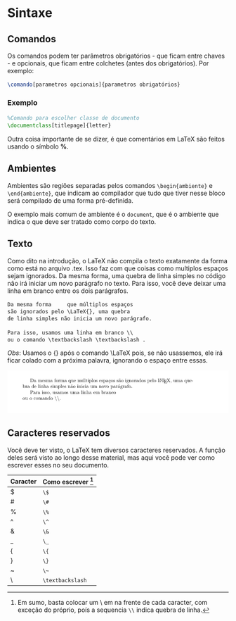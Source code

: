 # Sintaxe

## Comandos
Os comandos podem ter parâmetros obrigatórios - que ficam entre chaves - e opcionais, que ficam entre colchetes (antes dos obrigatórios). Por exemplo:

```tex
\comando[parametros opcionais]{parametros obrigatórios}
```

### Exemplo
```tex
%Comando para escolher classe de documento
\documentclass[titlepage]{letter}
```

Outra coisa importante de se dizer, é que comentários em LaTeX são feitos usando o símbolo **%**.

## Ambientes
Ambientes são regiões separadas pelos comandos `\begin{ambiente}` e `\end{ambiente}`, que indicam ao compilador que tudo que tiver nesse bloco será compilado de uma forma pré-definida.

O exemplo mais comum de ambiente é o `document`, que é o ambiente que indica o que deve ser tratado como corpo do texto.

## Texto

Como dito na introdução, o LaTeX não compila o texto exatamente da forma como está no arquivo .tex.
Isso faz com que coisas como multiplos espaços sejam ignorados.
Da mesma forma, uma quebra de linha simples no código não irá iniciar um novo parágrafo no texto. Para isso, você deve deixar uma linha em branco entre os dois parágrafos.

```
Da mesma forma     que múltiplos espaços
são ignorados pelo \LaTeX{}, uma quebra
de linha simples não inicia um novo parágrafo.

Para isso, usamos uma linha em branco \\ 
ou o comando \textbackslash \textbackslash .

```
*Obs*: Usamos o {} após o comando \LaTeX pois, se não usassemos, ele irá ficar colado com a 
próxima palavra, ignorando o espaço entre essas.

![Quebra de linha](./img/quebra-linha.png)

## Caracteres reservados

Você deve ter visto, o LaTeX tem diversos caracteres reservados. A função deles será visto ao longo
desse material, mas aqui você pode ver como escrever esses no seu documento.

| Caracter | Como escrever [^1] |
| -------- | ------------- |
| $ | `\$` |
| # | `\#` |
| % | `\%` |
| ^ | `\^` |
| & | `\&` |
| _ | `\_` |
| { | `\{` |
| } | `\}` |
| ~ | `\~` |
| \ | `\textbackslash` |

[^1]: Em sumo, basta colocar um \ em na frente de cada caracter, com exceção do próprio, poís a sequencia `\\` indica quebra de linha.
